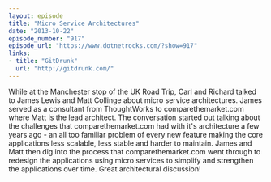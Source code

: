 ```yaml
---
layout: episode
title: "Micro Service Architectures"
date: "2013-10-22"
episode_number: "917"
episode_url: "https://www.dotnetrocks.com/?show=917"
links:
- title: "GitDrunk"
  url: "http://gitdrunk.com/"
---
```


While at the Manchester stop of the UK Road Trip, Carl and Richard talked to James Lewis and Matt Collinge about micro service architectures. James served as a consultant from ThoughtWorks to comparethemarket.com where Matt is the lead architect. The conversation started out talking about the challenges that comparethemarket.com had with it's architecture a few years ago - an all too familiar problem of every new feature making the core applications less scalable, less stable and harder to maintain. James and Matt then dig into the process that comparethemarket.com went through to redesign the applications using micro services to simplify and strengthen the applications over time. Great architectural discussion!
